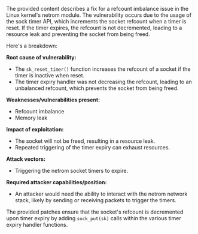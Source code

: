 The provided content describes a fix for a refcount imbalance issue in the Linux kernel's netrom module. The vulnerability occurs due to the usage of the sock timer API, which increments the socket refcount when a timer is reset. If the timer expires, the refcount is not decremented, leading to a resource leak and preventing the socket from being freed.

Here's a breakdown:

**Root cause of vulnerability:**
- The `sk_reset_timer()` function increases the refcount of a socket if the timer is inactive when reset.
- The timer expiry handler was not decreasing the refcount, leading to an unbalanced refcount, which prevents the socket from being freed.

**Weaknesses/vulnerabilities present:**
- Refcount imbalance
- Memory leak

**Impact of exploitation:**
- The socket will not be freed, resulting in a resource leak.
- Repeated triggering of the timer expiry can exhaust resources.

**Attack vectors:**
- Triggering the netrom socket timers to expire.

**Required attacker capabilities/position:**
- An attacker would need the ability to interact with the netrom network stack, likely by sending or receiving packets to trigger the timers.

The provided patches ensure that the socket's refcount is decremented upon timer expiry by adding `sock_put(sk)` calls within the various timer expiry handler functions.